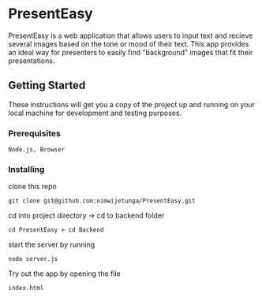 # PresentEasy

PresentEasy is a web application that allows users to input text and recieve several images based on the tone or mood of their text. This app provides an ideal way for presenters to easily find "background" images that fit their presentations.

## Getting Started

These instructions will get you a copy of the project up and running on your local machine for development and testing purposes.

### Prerequisites

```
Node.js, Browser
```

### Installing

clone this repo

```
git clone git@github.com:nimwijetunga/PresentEasy.git
```

cd into project directory -> cd to backend folder 

```
cd PresentEasy > cd Backend
```

start the server by running

```
node server.js
```

Try out the app by opening the file

```
index.html
```
